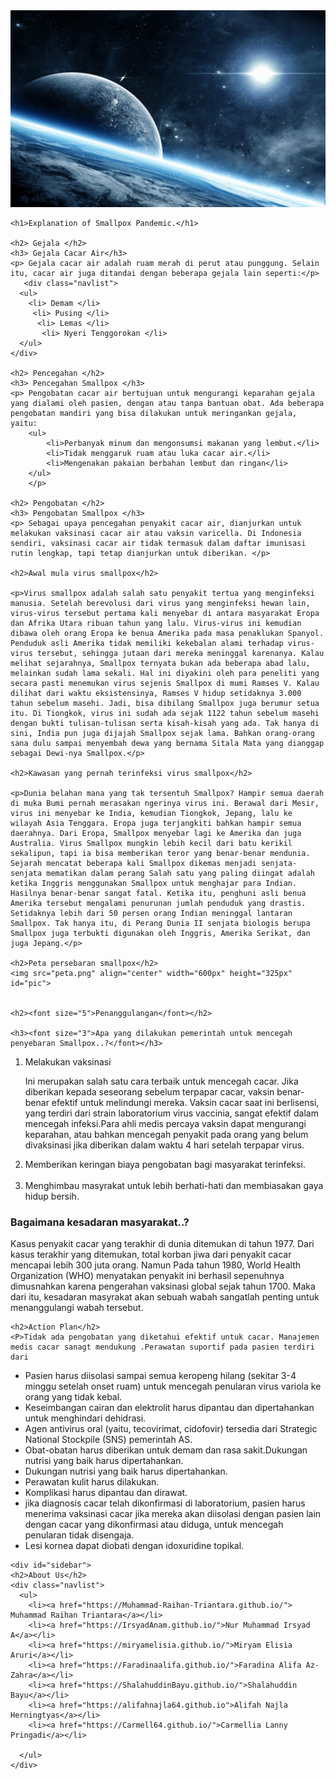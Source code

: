 <html>
<head>
	<img src="12345678.jpg">
	<title> Penjabaran Tentang Wabah Smallpox </title>
	<link rel="stylesheet" href="css.css">
	
</head>
<body>

    <h1>Explanation of Smallpox Pandemic.</h1>

	<h2> Gejala </h2>
	<h3> Gejala Cacar Air</h3>
	<p> Gejala cacar air adalah ruam merah di perut atau punggung. Selain itu, cacar air juga ditandai dengan beberapa gejala lain seperti:</p>
	   <div class="navlist">
      <ul>
        <li> Demam </li>
         <li> Pusing </li>
          <li> Lemas </li>
           <li> Nyeri Tenggorokan </li>
      </ul>
    </div>
 
 	<h2> Pencegahan </h2>
 	<h3> Pencegahan Smallpox </h3>
 	<p> Pengobatan cacar air bertujuan untuk mengurangi keparahan gejala yang dialami oleh pasien, dengan atau tanpa bantuan obat. Ada beberapa pengobatan mandiri yang bisa dilakukan untuk meringankan gejala, yaitu:
 		<ul>
			<li>Perbanyak minum dan mengonsumsi makanan yang lembut.</li>
			<li>Tidak menggaruk ruam atau luka cacar air.</li>
			<li>Mengenakan pakaian berbahan lembut dan ringan</li>
		</ul>
		</p>

	<h2> Pengobatan </h2>
	<h3> Pengobatan Smallpox </h3>
	<p> Sebagai upaya pencegahan penyakit cacar air, dianjurkan untuk melakukan vaksinasi cacar air atau vaksin varicella. Di Indonesia sendiri, vaksinasi cacar air tidak termasuk dalam daftar imunisasi rutin lengkap, tapi tetap dianjurkan untuk diberikan. </p>
	
	<h2>Awal mula virus smallpox</h2>

	<p>Virus smallpox adalah salah satu penyakit tertua yang menginfeksi manusia. Setelah berevolusi dari virus yang menginfeksi hewan lain, virus-virus tersebut pertama kali menyebar di antara masyarakat Eropa dan Afrika Utara ribuan tahun yang lalu. Virus-virus ini kemudian dibawa oleh orang Eropa ke benua Amerika pada masa penaklukan Spanyol. Penduduk asli Amerika tidak memiliki kekebalan alami terhadap virus-virus tersebut, sehingga jutaan dari mereka meninggal karenanya. Kalau melihat sejarahnya, Smallpox ternyata bukan ada beberapa abad lalu, melainkan sudah lama sekali. Hal ini diyakini oleh para peneliti yang secara pasti menemukan virus sejenis Smallpox di mumi Ramses V. Kalau dilihat dari waktu eksistensinya, Ramses V hidup setidaknya 3.000 tahun sebelum masehi. Jadi, bisa dibilang Smallpox juga berumur setua itu. Di Tiongkok, virus ini sudah ada sejak 1122 tahun sebelum masehi dengan bukti tulisan-tulisan serta kisah-kisah yang ada. Tak hanya di sini, India pun juga dijajah Smallpox sejak lama. Bahkan orang-orang sana dulu sampai menyembah dewa yang bernama Sitala Mata yang dianggap sebagai Dewi-nya Smallpox.</p>

	<h2>Kawasan yang pernah terinfeksi virus smallpox</h2>

	<p>Dunia belahan mana yang tak tersentuh Smallpox? Hampir semua daerah di muka Bumi pernah merasakan ngerinya virus ini. Berawal dari Mesir, virus ini menyebar ke India, kemudian Tiongkok, Jepang, lalu ke wilayah Asia Tenggara. Eropa juga terjangkiti bahkan hampir semua daerahnya. Dari Eropa, Smallpox menyebar lagi ke Amerika dan juga Australia. Virus Smallpox mungkin lebih kecil dari batu kerikil sekalipun, tapi ia bisa memberikan teror yang benar-benar mendunia. Sejarah mencatat beberapa kali Smallpox dikemas menjadi senjata-senjata mematikan dalam perang Salah satu yang paling diingat adalah ketika Inggris menggunakan Smallpox untuk menghajar para Indian. Hasilnya benar-benar sangat fatal. Ketika itu, penghuni asli benua Amerika tersebut mengalami penurunan jumlah penduduk yang drastis. Setidaknya lebih dari 50 persen orang Indian meninggal lantaran Smallpox. Tak hanya itu, di Perang Dunia II senjata biologis berupa Smallpox juga terbukti digunakan oleh Inggris, Amerika Serikat, dan juga Jepang.</p>

	<h2>Peta persebaran smallpox</h2>
	<img src="peta.png" align="center" width="600px" height="325px" id="pic">
	
	
	<h2><font size="5">Penanggulangan</font></h2>
	
    <h3><font size="3">Apa yang dilakukan pemerintah untuk mencegah penyebaran Smallpox..?</font></h3>
 <ol>
 	<li>Melakukan vaksinasi</li>
 	<p>Ini merupakan salah satu cara terbaik untuk mencegah cacar. Jika diberikan kepada seseorang sebelum terpapar cacar, vaksin benar-benar efektif untuk melindungi mereka. Vaksin cacar saat ini berlisensi, yang terdiri dari strain laboratorium virus vaccinia, sangat efektif dalam mencegah infeksi.Para ahli medis percaya vaksin dapat mengurangi keparahan, atau bahkan mencegah penyakit pada orang yang belum divaksinasi jika diberikan dalam waktu 4 hari setelah terpapar virus.</p>
 	<li>Memberikan keringan biaya pengobatan bagi masyarakat terinfeksi.</li> <br>
 	<li>Menghimbau masyrakat untuk lebih berhati-hati dan membiasakan gaya hidup bersih.</li>
 </ol>
    <h3><font size="3"> Bagaimana kesadaran masyarakat..?</font></h3>
    <p>Kasus penyakit cacar yang terakhir di dunia ditemukan di tahun 1977. Dari kasus terakhir yang ditemukan, total korban jiwa dari penyakit cacar mencapai  lebih 300 juta orang. Namun Pada tahun 1980, World Health Organization (WHO) menyatakan penyakit ini berhasil sepenuhnya dimusnahkan karena pengerahan vaksinasi global sejak tahun 1700. Maka dari itu, kesadaran masyrakat akan sebuah wabah sangatlah penting untuk menanggulangi wabah tersebut.</p>
    
    <h2>Action Plan</h2>
	<P>Tidak ada pengobatan yang diketahui efektif untuk cacar. Manajemen medis cacar sanagt mendukung .Perawatan suportif pada pasien terdiri dari
<ul>
	<li>Pasien harus diisolasi sampai semua keropeng hilang (sekitar 3-4 minggu setelah onset ruam) untuk mencegah penularan virus variola ke orang yang tidak kebal.</li>
	<li>Keseimbangan cairan dan elektrolit harus dipantau dan dipertahankan untuk menghindari dehidrasi.</li>
	<li>Agen antivirus oral (yaitu, tecovirimat, cidofovir) tersedia dari Strategic National Stockpile (SNS) pemerintah AS.</li>
	<li>Obat-obatan harus diberikan untuk demam dan rasa sakit.Dukungan nutrisi yang baik harus dipertahankan.</li>
	<li>Dukungan nutrisi yang baik harus dipertahankan. </li>
	<li>Perawatan kulit harus dilakukan.</li>
	<li>Komplikasi harus dipantau dan dirawat.</li>
	<li> jika diagnosis cacar telah dikonfirmasi di laboratorium, pasien harus menerima vaksinasi cacar jika mereka akan diisolasi dengan pasien lain dengan cacar yang dikonfirmasi atau diduga, untuk mencegah penularan tidak disengaja.</li>
	<li>Lesi kornea dapat diobati dengan idoxuridine topikal.</li></ul>
    
    <div id="sidebar">
    <h2>About Us</h2>
    <div class="navlist">
      <ul>
        <li><a href="https://Muhammad-Raihan-Triantara.github.io/"> Muhammad Raihan Triantara</a></li>
        <li><a href="https://IrsyadAnam.github.io/">Nur Muhammad Irsyad A</a></li>
        <li><a href="https://miryamelisia.github.io/">Miryam Elisia Aruri</a></li>
        <li><a href="https://Faradinaalifa.github.io/">Faradina Alifa Az-Zahra</a></li>
        <li><a href="https://ShalahuddinBayu.github.io/">Shalahuddin Bayu</a></li>
        <li><a href="https://alifahnajla64.github.io">Alifah Najla Herningtyas</a></li>
        <li><a href="https://Carmell64.github.io/">Carmellia Lanny Pringadi</a></li>
     
      </ul>
    </div>
	 
	

	

	
